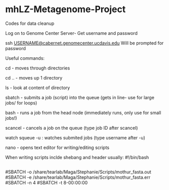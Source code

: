 # mhLZ-Metagenome-Project
Codes for data cleanup 

Log on to Genome Center Server- Get username and password

ssh USERNAME@cabernet.genomecenter.ucdavis.edu
Will be prompted for password

Useful commands:


cd - moves through directories

cd .. - moves up 1 directory

ls - look at content of directory

sbatch - submits a job (script) into the queue (gets in line- use for large jobs/ for loops)

bash - runs a job from the head node (immediately runs, only use for small jobs!)

scancel - cancels a job on the queue (type job ID after scancel)

watch squeue -u : watches submited jobs (type username after -u)

nano - opens text editor for writing/editing scripts

When writing scripts inclde shebang and header usually:
#!/bin/bash
##
#SBATCH -o /share/tearlab/Maga/Stephanie/Scripts/mothur_fasta.out
#SBATCH -e /share/tearlab/Maga/Stephanie/Scripts/mothur_fasta.err
#SBATCH -n 4
#SBATCH -t 8-00:00:00
